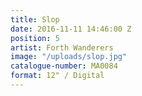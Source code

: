 ```yaml
---
title: Slop
date: 2016-11-11 14:46:00 Z
position: 5
artist: Forth Wanderers
image: "/uploads/slop.jpg"
catalogue-number: MA0084
format: 12" / Digital
---
```


